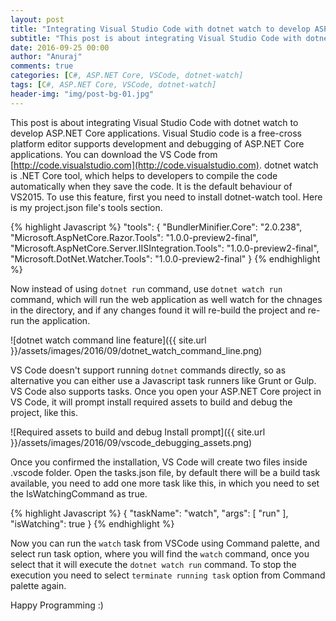 ```yaml
---
layout: post
title: "Integrating Visual Studio Code with dotnet watch to develop ASP.NET Core applications"
subtitle: "This post is about integrating Visual Studio Code with dotnet watch to develop ASP.NET Core applications. Visual Studio code is a free-cross platform editor supports development and debugging of ASP.NET Core applications. You can download the VS Code from http://code.visualstudio.com."
date: 2016-09-25 00:00
author: "Anuraj"
comments: true
categories: [C#, ASP.NET Core, VSCode, dotnet-watch]
tags: [C#, ASP.NET Core, VSCode, dotnet-watch]
header-img: "img/post-bg-01.jpg"
---
```

This post is about integrating Visual Studio Code with dotnet watch to develop ASP.NET Core applications. Visual Studio code is a free-cross platform editor supports development and debugging of ASP.NET Core applications. You can download the VS Code from [http://code.visualstudio.com](http://code.visualstudio.com). dotnet watch is .NET Core tool, which helps to developers to compile the code automatically when they save the code. It is the default behaviour of VS2015. To use this feature, first you need to install dotnet-watch tool. Here is my project.json file's tools section.

{% highlight Javascript %}
"tools": {
  "BundlerMinifier.Core": "2.0.238",
  "Microsoft.AspNetCore.Razor.Tools": "1.0.0-preview2-final",
  "Microsoft.AspNetCore.Server.IISIntegration.Tools": "1.0.0-preview2-final",
  "Microsoft.DotNet.Watcher.Tools": "1.0.0-preview2-final"
}
{% endhighlight %}

Now instead of using `dotnet run` command, use `dotnet watch run` command, which will run the web application as well watch for the chnages in the directory, and if any changes found it will re-build the project and re-run the application.

![dotnet watch command line feature]({{ site.url }}/assets/images/2016/09/dotnet_watch_command_line.png)

VS Code doesn't support running `dotnet` commands directly, so as alternative you can either use a Javascript task runners like Grunt or Gulp. VS Code also supports tasks. Once you open your ASP.NET Core project in VS Code, it will prompt install required assets to build and debug the project, like this. 

![Required assets to build and debug Install prompt]({{ site.url }}/assets/images/2016/09/vscode_debugging_assets.png)

Once you confirmed the installation, VS Code will create two files inside .vscode folder. Open the tasks.json file, by default there will be a build task available, you need to add one more task like this, in which you need to set the IsWatchingCommand as true.

{% highlight Javascript %}
{
    "taskName": "watch",
    "args": [
        "run"
    ],
    "isWatching": true
}
{% endhighlight %}

Now you can run the `watch` task from VSCode using Command palette, and select run task option, where you will find the `watch` command, once you select that it will execute the `dotnet watch run` command. To stop the execution you need to select `terminate running task` option from Command palette again.

Happy Programming :)